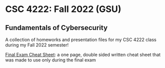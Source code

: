 # CSC 4222: Fall 2022 (GSU)
## Fundamentals of Cybersecurity

A collection of homeworks and presentation files for my CSC 4222 class during my Fall 2022 semester!


[Final Exam Cheat Sheet](https://github.com/odnaiviv/CSC-4222/blob/main/Final%20Exam%20Cheat%20Sheet.pdf): a one page, double sided written cheat sheet that was made to use only during the final exam
